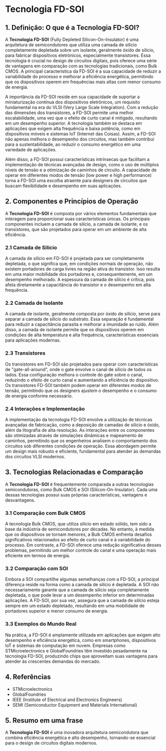 # Tecnologia FD-SOI

## 1. Definição: O que é a **Tecnologia FD-SOI**?
A **Tecnologia FD-SOI** (Fully Depleted Silicon-On-Insulator) é uma arquitetura de semicondutores que utiliza uma camada de silício completamente depletada sobre um isolante, geralmente óxido de silício, para fabricar dispositivos eletrônicos, especialmente transistores. Essa tecnologia é crucial no design de circuitos digitais, pois oferece uma série de vantagens em comparação com as tecnologias tradicionais, como Bulk CMOS. A principal característica da FD-SOI é a sua capacidade de reduzir a variabilidade do processo e melhorar a eficiência energética, permitindo que os dispositivos operem em frequências mais altas com menor consumo de energia.

A importância da FD-SOI reside em sua capacidade de suportar a miniaturização contínua dos dispositivos eletrônicos, um requisito fundamental na era do VLSI (Very Large Scale Integration). Com a redução das dimensões dos transistores, a FD-SOI permite uma melhor escalabilidade, uma vez que o efeito de curto canal é mitigado, resultando em um desempenho superior. A tecnologia também se destaca em aplicações que exigem alta frequência e baixa potência, como em dispositivos móveis e sistemas IoT (Internet das Coisas). Assim, a FD-SOI não apenas melhora o desempenho dos circuitos, mas também contribui para a sustentabilidade, ao reduzir o consumo energético em uma variedade de aplicações.

Além disso, a FD-SOI possui características intrínsecas que facilitam a implementação de técnicas avançadas de design, como o uso de múltiplos níveis de tensão e a otimização de caminhos de circuito. A capacidade de operar em diferentes modos de tensão (low power e high performance) torna a FD-SOI uma escolha atraente para designers de circuitos que buscam flexibilidade e desempenho em suas aplicações.

## 2. Componentes e Princípios de Operação
A **Tecnologia FD-SOI** é composta por vários elementos fundamentais que interagem para proporcionar suas características únicas. Os principais componentes incluem a camada de silício, a camada de isolante, e os transistores, que são projetados para operar em um ambiente de alta eficiência. 

### 2.1 Camada de Silício
A camada de silício em FD-SOI é projetada para ser completamente depletada, o que significa que, em condições normais de operação, não existem portadores de carga livres na região ativa do transistor. Isso resulta em uma maior mobilidade dos portadores e, consequentemente, em um desempenho melhorado. A espessura da camada de silício é crítica, pois afeta diretamente a capacitância do transistor e o desempenho em alta frequência.

### 2.2 Camada de Isolante
A camada de isolante, geralmente composta por óxido de silício, serve para separar a camada de silício do substrato. Essa separação é fundamental para reduzir a capacitância parasita e melhorar a imunidade ao ruído. Além disso, a camada de isolante permite que os dispositivos operem em condições de alta temperatura e alta frequência, características essenciais para aplicações modernas.

### 2.3 Transistores
Os transistores em FD-SOI são projetados para operar com características de "gate-all-around", onde o gate envolve o canal de silício de todos os lados. Essa configuração melhora o controle do gate sobre o canal, reduzindo o efeito de curto canal e aumentando a eficiência do dispositivo. Os transistores FD-SOI também podem operar em diferentes modos de tensão, permitindo que os designers ajustem o desempenho e o consumo de energia conforme necessário.

### 2.4 Interações e Implementação
A implementação da tecnologia FD-SOI envolve a utilização de técnicas avançadas de fabricação, como a deposição de camadas de silício e óxido, além da litografia de alta resolução. As interações entre os componentes são otimizadas através de simulações dinâmicas e mapeamento de caminhos, permitindo que os engenheiros analisem o comportamento dos circuitos sob diferentes condições de operação. Essa abordagem permite um design mais robusto e eficiente, fundamental para atender às demandas dos circuitos VLSI modernos.

## 3. Tecnologias Relacionadas e Comparação
A **Tecnologia FD-SOI** é frequentemente comparada a outras tecnologias semicondutoras, como Bulk CMOS e SOI (Silicon-On-Insulator). Cada uma dessas tecnologias possui suas próprias características, vantagens e desvantagens.

### 3.1 Comparação com Bulk CMOS
A tecnologia Bulk CMOS, que utiliza silício em estado sólido, tem sido a base da indústria de semicondutores por décadas. No entanto, à medida que os dispositivos se tornam menores, a Bulk CMOS enfrenta desafios significativos relacionados ao efeito de curto canal e à variabilidade do processo. Em contraste, a FD-SOI oferece uma redução significativa desses problemas, permitindo um melhor controle do canal e uma operação mais eficiente em termos de energia.

### 3.2 Comparação com SOI
Embora a SOI compartilhe algumas semelhanças com a FD-SOI, a principal diferença reside na forma como a camada de silício é depletada. A SOI não necessariamente garante que a camada de silício seja completamente depletada, o que pode levar a um desempenho inferior em determinadas aplicações. A FD-SOI, por sua vez, assegura que a camada de silício esteja sempre em um estado depletado, resultando em uma mobilidade de portadores superior e menor consumo de energia.

### 3.3 Exemplos do Mundo Real
Na prática, a FD-SOI é amplamente utilizada em aplicações que exigem alto desempenho e eficiência energética, como em smartphones, dispositivos IoT e sistemas de computação em nuvem. Empresas como STMicroelectronics e GlobalFoundries têm investido pesadamente na tecnologia FD-SOI, produzindo chips que aproveitam suas vantagens para atender às crescentes demandas do mercado.

## 4. Referências
- STMicroelectronics
- GlobalFoundries
- IEEE (Institute of Electrical and Electronics Engineers)
- SEMI (Semiconductor Equipment and Materials International)

## 5. Resumo em uma frase
A **Tecnologia FD-SOI** é uma inovadora arquitetura semicondutora que combina eficiência energética e alto desempenho, tornando-se essencial para o design de circuitos digitais modernos.